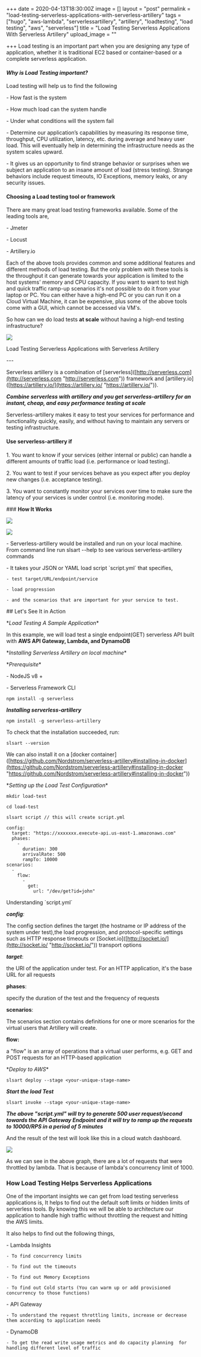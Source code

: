 +++
date = 2020-04-13T18:30:00Z
image = []
layout = "post"
permalink = "load-testing-serverless-applications-with-serverless-artillery"
tags = ["hugo", "aws-lambda", "serverlessartillery", "artillery", "loadtesting", "load testing", "aws", "serverless"]
title = "Load Testing Serverless Applications With Serverless Artillery"
upload_image = ""

+++
Load testing is an important part when you are designing any type of application, whether it is traditional EC2 based or container-based or a complete serverless application.

#### **_Why is Load Testing important?_**

Load testing will help us to find the following

\- How fast is the system

\- How much load can the system handle

\- Under what conditions will the system fail

\- Determine our application’s capabilities by measuring its response time, throughput, CPU utilization, latency, etc. during average and heavy user load. This will eventually help in determining the infrastructure needs as the system scales upward.

\- It gives us an opportunity to find strange behavior or surprises when we subject an application to an insane amount of load (stress testing). Strange behaviors include request timeouts, IO Exceptions, memory leaks, or any security issues.

#### **Choosing a Load testing tool or framework**

There are many great load testing frameworks available. Some of the leading tools are,

\- Jmeter

\- Locust

\- Artillery.io

Each of the above tools provides common and some additional features and different methods of load testing. But the only problem with these tools is the throughput it can generate towards your application is limited to the host systems' memory and CPU capacity. If you want to want to test high and quick traffic ramp-up scenarios it's not possible to do it from your laptop or PC. You can either have a high-end PC or you can run it on a Cloud Virtual Machine, it can be expensive, plus some of the above tools come with a GUI, which cannot be accessed via VM's.

So how can we do load tests **at scale** without having a high-end testing infrastructure?

![](/static/uploads/modern-problems-require-5c6590-1.jpg)

Load Testing Serverless Applications with Serverless Artillery

\---

Serverless artillery is a combination of \[serverless\]([http://serverless.com](http://serverless.com "http://serverless.com")) framework and \[artillery.io\]([https://artillery.io/](https://artillery.io/ "https://artillery.io/")).

**_Combine serverless with artillery and you get serverless-artillery for an instant, cheap, and easy performance testing at scale_**

Serverless-artillery makes it easy to test your services for performance and functionality quickly, easily, and without having to maintain any servers or testing infrastructure.

#### **Use serverless-artillery if**

1\. You want to know if your services (either internal or public) can handle a different amounts of traffic load (i.e. performance or load testing).

2\. You want to test if your services behave as you expect after you deploy new changes (i.e. acceptance testing).

3\. You want to constantly monitor your services over time to make sure the latency of your services is under control (i.e. monitoring mode).

\### **How It Works**

![](/uploads/howitworks-1.jpg)

![](/uploads/architecture-1.gif)

\- Serverless-artillery would be installed and run on your local machine. From command line run slsart --help to see various serverless-artillery commands

\- It takes your JSON or YAML load script \`script.yml\` that specifies,

    - test target/URL/endpoint/service
    
    - load progression
    
    - and the scenarios that are important for your service to test.

\## Let's See It in Action

\*_Load Testing A Sample Application_*

In this example, we will load test a single endpoint(GET) serverless API built with **AWS API Gateway, Lambda, and DynamoDB**

\*_Installing Serverless Artillery on local machine_*

\*_Prerequisite_*

\- NodeJS v8 +

\- Serverless Framework CLI

    npm install -g serverless

**_Installing serverless-artillery_**

    npm install -g serverless-artillery

To check that the installation succeeded, run:

    slsart --version

We can also install it on a \[docker container\]([https://github.com/Nordstrom/serverless-artillery#installing-in-docker](https://github.com/Nordstrom/serverless-artillery#installing-in-docker "https://github.com/Nordstrom/serverless-artillery#installing-in-docker"))

\*_Setting up the Load Test Configuration_*

    mkdir load-test
    
    cd load-test
    
    slsart script // this will create script.yml
    
    config:
      target: "https://xxxxxxx.execute-api.us-east-1.amazonaws.com"
      phases:
        -
          duration: 300
          arrivalRate: 500
          rampTo: 10000
    scenarios:
      -
        flow:
          -
            get:
              url: "/dev/get?id=john"

Understanding \`script.yml\`

**_config_**_:_

The config section defines the target (the hostname or IP address of the system under test),the load progression, and protocol-specific settings such as HTTP response timeouts or \[Socket.io\]([http://socket.io/](http://socket.io/ "http://socket.io/")) transport options

**_target_**:

the URI of the application under test. For an HTTP application, it's the base URL for all requests

**phases**:

specify the duration of the test and the frequency of requests

**scenarios**:

The scenarios section contains definitions for one or more scenarios for the virtual users that Artillery will create.

**flow:**

a "flow" is an array of operations that a virtual user performs, e.g. GET and POST requests for an HTTP-based application

\*_Deploy to AWS_*

    slsart deploy --stage <your-unique-stage-name>

**_Start the load Test_**

    slsart invoke --stage <your-unique-stage-name>

**_The above "script.yml" will try to generate 500 user request/second  towards the API Gateway Endpoint and it will try to ramp up the requests to 10000/RPS in a period of 5 minutes_**

And the result of the test will look like this in a cloud watch dashboard.

![](/uploads/cw-graph.png)

As we can see in the above graph, there are a lot of requests that were throttled by lambda. That is because of lambda's concurrency limit of 1000.

### How Load Testing Helps Serverless Applications

One of the important insights we can get from load testing serverless applications is, It helps to find out the default soft limits or hidden limits of serverless tools. By knowing this we will be able to architecture our application to handle high traffic without throttling the request and hitting the AWS limits.

It also helps to find out the following things,

\- Lambda Insights

    - To find concurrency limits
    
    - To find out the timeouts
    
    - To find out Memory Exceptions
    
    - To find out Cold starts (You can warm up or add provisioned concurrency to those functions)

\- API Gateway

    - To understand the request throttling limits, increase or decrease them according to application needs

\- DynamoDB

    - To get the read write usage metrics and do capacity planning  for handling different level of traffic